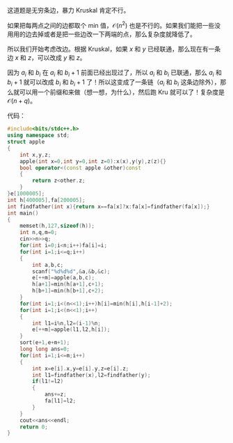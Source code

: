 这道题是无穷条边，暴力 Kruskal 肯定不行。

如果把每两点之间的边都取个 min 值，$\mathcal O(n^2)$ 也是不行的。如果我们能把一些没用用的边去掉或者是把一些边改一下两端的点，那么复杂度就降低了。

所以我们开始考虑改边。根据 Kruskal，如果 $x$ 和 $y$ 已经联通，那么现在有一条边 $x$ 和 $z$，可以改成 $y$ 和 $z$。

因为 $a_i$ 和 $b_i$ 在 $a_i$ 和 $b_i+1$ 前面已经出现过了，所以 $a_i$ 和 $b_i$ 已联通，那么 $a_i$ 和 $b_i+1$ 就可以改成 $b_i$ 和 $b_i+1$ 了！所以这变成了一条链（$a_i$ 和 $b_i$ 这条边除外），那么就可以用一个前缀和来做（想一想，为什么），然后跑 Kru 就可以了！复杂度是 $\mathcal O(n+q)$。

代码：

```cpp
#include<bits/stdc++.h>
using namespace std;
struct apple
{
	int x,y,z;
	apple(int x=0,int y=0,int z=0):x(x),y(y),z(z){}
	bool operator<(const apple &other)const
	{
		return z<other.z;
	}
}e[1000005];
int h[400005],fa[200005];
int findfather(int x){return x==fa[x]?x:fa[x]=findfather(fa[x]);}
int main()
{
	memset(h,127,sizeof(h));
	int n,q,m=0;
	cin>>n>>q;
	for(int i=0;i<n;i++)fa[i]=i;
	for(int i=1;i<=q;i++)
	{
		int a,b,c;
		scanf("%d%d%d",&a,&b,&c);
		e[++m]=apple(a,b,c);
		h[a+1]=min(h[a+1],c+1);
		h[b+1]=min(h[b+1],c+2);
	}
	for(int i=1;i<(n<<1);i++)h[i]=min(h[i],h[i-1]+2);
	for(int i=1;i<(n<<1);i++)
	{
		int l1=i%n,l2=(i-1)%n;
		e[++m]=apple(l1,l2,h[i]);
	}
	sort(e+1,e+m+1);
	long long ans=0;
	for(int i=1;i<=m;i++)
	{
		int x=e[i].x,y=e[i].y,z=e[i].z;
		int l1=findfather(x),l2=findfather(y);
		if(l1!=l2)
		{
			ans+=z;
			fa[l1]=l2;
		}
	}
	cout<<ans<<endl;
	return 0;
}
```